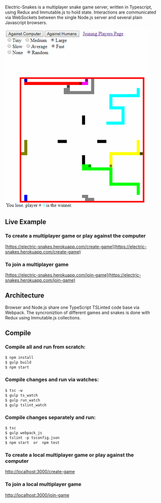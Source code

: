 

Electric-Snakes is a multiplayer snake game server, written in Typescript, using Redux and Immutable.js to hold state.
Interactions are communicated via WebSockets between the single Node.js server and several plain Javascript browsers.

![visual explanation](https://github.com/steenhansen/electric-snakes/blob/master/electric-snakes.png)


## Live Example
	
### To create a multiplayer game or play against the computer
[https://electric-snakes.herokuapp.com/create-game](https://electric-snakes.herokuapp.com/create-game)

### To join a multiplayer game	
[https://electric-snakes.herokuapp.com/join-game](https://electric-snakes.herokuapp.com/join-game)

## Architecture

Browser and Node.js share one TypeScript TSLinted code base via Webpack. The syncroniztion of different games and snakes is done with Redux using Immutable.js collections.

## Compile

### Compile all and run from scratch:

    $ npm install
	$ gulp build
	$ npm start

### Compile changes and run via watches:

	$ tsc -w                   
	$ gulp ts_watch              
	$ gulp run_watch 
	$ gulp tslint_watch

### Compile changes separately and run:

	$ tsc                
	$ gulp webpack_js             
	$ tslint -p tsconfig.json
	$ npm start  or  npm test

### To create a local multiplayer game or play against the computer
[http://localhost:3000/create-game](http://localhost:3000/create-game)


### To join a local multiplayer game	
[http://localhost:3000/join-game](http://localhost:3000/join-game)


